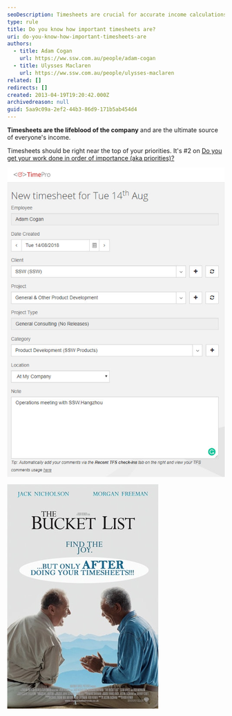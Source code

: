 ```yaml
---
seoDescription: Timesheets are crucial for accurate income calculations and employee tracking.
type: rule
title: Do you know how important timesheets are?
uri: do-you-know-how-important-timesheets-are
authors:
  - title: Adam Cogan
    url: https://ww.ssw.com.au/people/adam-cogan
  - title: Ulysses Maclaren
    url: https://ww.ssw.com.au/people/ulysses-maclaren
related: []
redirects: []
created: 2013-04-19T19:20:42.000Z
archivedreason: null
guid: 5aa9c09a-2ef2-44b3-86d9-171b5ab454d4
---
```


**Timesheets are the lifeblood of the company** and are the ultimate source of everyone's income.

<!--endintro-->

Timesheets should be right near the top of your priorities. It's #2 on [Do you get your work done in order of importance (aka priorities)?](/do-you-complete-work-in-order-of-importance-aka-priorities)

![Figure: You should be filling out a timesheet for every day you work](enter-your-timesheets.jpg)

![Figure: Timesheets come first, always!](Bucket-list.jpg)
